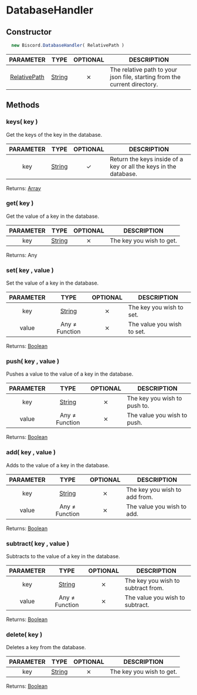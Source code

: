 # DatabaseHandler

## Constructor

```javascript
  new Biscord.DatabaseHandler( RelativePath )
```

| PARAMETER | TYPE | OPTIONAL | DESCRIPTION |
| :--: | :-----: | :-----: | ----------- |
| [RelativePath](https://www.geeksforgeeks.org/node-js-path-relative-method/#:~:text=The%20path.,to%20a%20zero%2Dlength%20string.) | [String](https://developer.mozilla.org/en-US/docs/Web/JavaScript/Reference/Global_Objects/String) | ⨯ | The relative path to your json file, starting from the current directory. |

## Methods

### keys( key )
Get the keys of the key in the database.

| PARAMETER | TYPE | OPTIONAL | DESCRIPTION |
| :--: | :-----: | :-----: | ----------- |
| key | [String](https://developer.mozilla.org/en-US/docs/Web/JavaScript/Reference/Global_Objects/String) | ✓ | Return the keys inside of a key or all the keys in the database. |

Returns: [Array](https://developer.mozilla.org/en-US/docs/Web/JavaScript/Reference/Global_Objects/Array/map)

### get( key )
Get the value of a key in the database.

| PARAMETER | TYPE | OPTIONAL | DESCRIPTION |
| :--: | :-----: | :-----: | ----------- |
| key | [String](https://developer.mozilla.org/en-US/docs/Web/JavaScript/Reference/Global_Objects/String) | ⨯ | The key you wish to get. |

Returns: Any

### set( key , value )
Set the value of a key in the database.

| PARAMETER | TYPE | OPTIONAL | DESCRIPTION |
| :--: | :-----: | :-----: | ----------- |
| key | [String](https://developer.mozilla.org/en-US/docs/Web/JavaScript/Reference/Global_Objects/String) | ⨯ | The key you wish to set. |
| value | Any ≠ Function | ⨯ | The value you wish to set. |

Returns: [Boolean](https://developer.mozilla.org/en-US/docs/Web/JavaScript/Reference/Global_Objects/Boolean)

### push( key , value )
Pushes a value to the value of a key in the database.

| PARAMETER | TYPE | OPTIONAL | DESCRIPTION |
| :--: | :-----: | :-----: | ----------- |
| key | [String](https://developer.mozilla.org/en-US/docs/Web/JavaScript/Reference/Global_Objects/String) | ⨯ | The key you wish to push to. |
| value | Any ≠ Function | ⨯ | The value you wish to push. |

Returns: [Boolean](https://developer.mozilla.org/en-US/docs/Web/JavaScript/Reference/Global_Objects/Boolean)

### add( key , value )
Adds to the value of a key in the database.

| PARAMETER | TYPE | OPTIONAL | DESCRIPTION |
| :--: | :-----: | :-----: | ----------- |
| key | [String](https://developer.mozilla.org/en-US/docs/Web/JavaScript/Reference/Global_Objects/String) | ⨯ | The key you wish to add from. |
| value | Any ≠ Function | ⨯ | The value you wish to add. |

Returns: [Boolean](https://developer.mozilla.org/en-US/docs/Web/JavaScript/Reference/Global_Objects/Boolean)


### subtract( key , value )
Subtracts to the value of a key in the database.

| PARAMETER | TYPE | OPTIONAL | DESCRIPTION |
| :--: | :-----: | :-----: | ----------- |
| key | [String](https://developer.mozilla.org/en-US/docs/Web/JavaScript/Reference/Global_Objects/String) | ⨯ | The key you wish to subtract from. |
| value | Any ≠ Function | ⨯ | The value you wish to subtract. |

Returns: [Boolean](https://developer.mozilla.org/en-US/docs/Web/JavaScript/Reference/Global_Objects/Boolean)

### delete( key )
Deletes a key from the database.

| PARAMETER | TYPE | OPTIONAL | DESCRIPTION |
| :--: | :-----: | :-----: | ----------- |
| key | [String](https://developer.mozilla.org/en-US/docs/Web/JavaScript/Reference/Global_Objects/String) | ⨯ | The key you wish to get. |

Returns: [Boolean](https://developer.mozilla.org/en-US/docs/Web/JavaScript/Reference/Global_Objects/Boolean)
